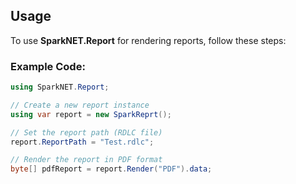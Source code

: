 ﻿## Usage

To use **SparkNET.Report** for rendering reports, follow these steps:

### Example Code:

```csharp
using SparkNET.Report;

// Create a new report instance
using var report = new SparkReprt();

// Set the report path (RDLC file)
report.ReportPath = "Test.rdlc";

// Render the report in PDF format
byte[] pdfReport = report.Render("PDF").data;

